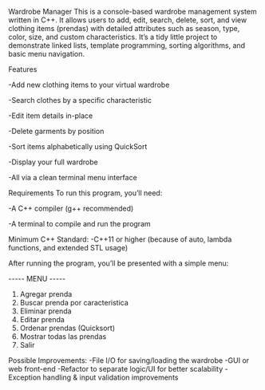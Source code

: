 Wardrobe Manager
This is a console-based wardrobe management system written in C++. 
It allows users to add, edit, search, delete, sort, and view clothing items (prendas) with detailed attributes such as season, type, color, size, and custom characteristics. 
It’s a tidy little project to demonstrate linked lists, template programming, sorting algorithms, and basic menu navigation.

Features

-Add new clothing items to your virtual wardrobe

-Search clothes by a specific characteristic

-Edit item details in-place

-Delete garments by position

-Sort items alphabetically using QuickSort

-Display your full wardrobe

-All via a clean terminal menu interface


Requirements
To run this program, you’ll need:

-A C++ compiler (g++ recommended)

-A terminal to compile and run the program


Minimum C++ Standard:
-C++11 or higher (because of auto, lambda functions, and extended STL usage)

After running the program, you’ll be presented with a simple menu:

----- MENU -----
1. Agregar prenda
2. Buscar prenda por caracteristica
3. Eliminar prenda
4. Editar prenda
5. Ordenar prendas (Quicksort)
6. Mostrar todas las prendas
7. Salir


Possible Improvements:
-File I/O for saving/loading the wardrobe
-GUI or web front-end
-Refactor to separate logic/UI for better scalability
-Exception handling & input validation improvements
